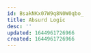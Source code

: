 ```yaml
---
id: BsakNKx07W9q8N0W0qbo_
title: Absurd Logic
desc: ''
updated: 1644961726966
created: 1644961726966
---
```


